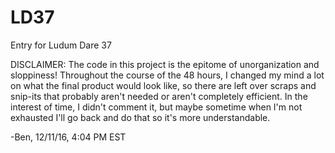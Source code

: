 # LD37
Entry for Ludum Dare 37

DISCLAIMER:
The code in this project is the epitome of unorganization and sloppiness! Throughout the course of the 48 hours, I changed my mind a lot on what the final product would look like, so there are left over scraps and snip-its that probably aren't needed or aren't completely efficient. In the interest of time, I didn't comment it, but maybe sometime when I'm not exhausted I'll go back and do that so it's more understandable.

-Ben, 12/11/16, 4:04 PM EST
